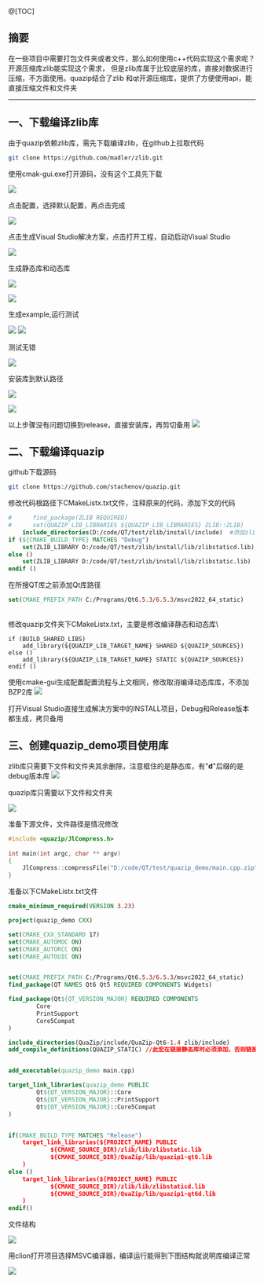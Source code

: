 @[TOC]
## 摘要
在一些项目中需要打包文件夹或者文件，那么如何使用c++代码实现这个需求呢？开源压缩库zlib能实现这个需求， 但是zlib库属于比较底层的库，直接对数据进行压缩，不方面使用。quazip结合了zlib 和qt开源压缩库，提供了方便使用api，能直接压缩文件和文件夹
***

## 一、下载编译zlib库
由于quazip依赖zlib库，需先下载编译zlib，在github上拉取代码

```sh
git clone https://github.com/madler/zlib.git
```

使用cmak-gui.exe打开源码，没有这个工具先下载

![](https://blog-1305120110.cos.ap-shanghai.myqcloud.com/qt/03/qt_03_00.png)

点击配置，选择默认配置，再点击完成

![](https://blog-1305120110.cos.ap-shanghai.myqcloud.com/qt/03/qt_03_01.png)

点击生成Visual Studio解决方案，点击打开工程，自动启动Visual Studio

![](https://blog-1305120110.cos.ap-shanghai.myqcloud.com/qt/03/qt_03_02.png)

生成静态库和动态库

![](https://blog-1305120110.cos.ap-shanghai.myqcloud.com/qt/03/qt_03_03.png)

![](https://blog-1305120110.cos.ap-shanghai.myqcloud.com/qt/03/qt_03_04.png)

生成example,运行测试

![](https://blog-1305120110.cos.ap-shanghai.myqcloud.com/qt/03/qt_03_05.png)
![](https://blog-1305120110.cos.ap-shanghai.myqcloud.com/qt/03/qt_03_06.png)

测试无错

![](https://blog-1305120110.cos.ap-shanghai.myqcloud.com/qt/03/qt_03_07.png)

安装库到默认路径

![](https://blog-1305120110.cos.ap-shanghai.myqcloud.com/qt/03/qt_03_08.png)

![](https://blog-1305120110.cos.ap-shanghai.myqcloud.com/qt/03/qt_03_09.png)

以上步骤没有问题切换到release，直接安装库，再剪切备用
![](https://blog-1305120110.cos.ap-shanghai.myqcloud.com/qt/03/qt_03_10.png)
## 二、下载编译quazip
github下载源码

```sh
git clone https://github.com/stachenov/quazip.git
```

修改代码根路径下CMakeListx.txt文件，注释原来的代码，添加下文的代码

```cmake
#      find_package(ZLIB REQUIRED)  
#      set(QUAZIP_LIB_LIBRARIES ${QUAZIP_LIB_LIBRARIES} ZLIB::ZLIB)  
    include_directories(D:/code/QT/test/zlib/install/include)  #添加zlib库头文件所有路径
if (${CMAKE_BUILD_TYPE} MATCHES "Debug")  
    set(ZLIB_LIBRARY D:/code/QT/test/zlib/install/lib/zlibstaticd.lib)  #Debug版本zlib静态库路径
else ()  
    set(ZLIB_LIBRARY D:/code/QT/test/zlib/install/lib/zlibstatic.lib)  #Release版本zlib静态库路径
endif ()
```

在所搜QT库之前添加Qt库路径
```cmake
set(CMAKE_PREFIX_PATH C:/Programs/Qt6.5.3/6.5.3/msvc2022_64_static)
```
\
修改quazip文件夹下CMakeListx.txt，主要是修改编译静态和动态库\

```
if (BUILD_SHARED_LIBS)
    add_library(${QUAZIP_LIB_TARGET_NAME} SHARED ${QUAZIP_SOURCES})
else ()
    add_library(${QUAZIP_LIB_TARGET_NAME} STATIC ${QUAZIP_SOURCES})
endif ()
```

使用cmake-gui生成配置配置流程与上文相同，修改取消编译动态库库，不添加BZP2库
![](https://blog-1305120110.cos.ap-shanghai.myqcloud.com/qt/03/qt_03_11.png)

打开Visual Studio直接生成解决方案中的INSTALL项目，Debug和Release版本都生成，拷贝备用

## 三、创建quazip_demo项目使用库

zlib库只需要下文件和文件夹其余删除，注意框住的是静态库，有"**d**"后缀的是debug版本库
![](https://blog-1305120110.cos.ap-shanghai.myqcloud.com/qt/03/qt_03_12.png)

quazip库只需要以下文件和文件夹

![](https://blog-1305120110.cos.ap-shanghai.myqcloud.com/qt/03/qt_03_13.png)

准备下源文件，文件路径是情况修改
```cpp
#include <quazip/JlCompress.h>
  
int main(int argc, char ** argv)
{
    JlCompress::compressFile("D:/code/QT/test/quazip_demo/main.cpp.zip", "D:/code/QT/test/quazip_demo/main.cpp");
}
```

准备以下CMakeListx.txt文件

```cmake
cmake_minimum_required(VERSION 3.23)

project(quazip_demo CXX)

set(CMAKE_CXX_STANDARD 17)
set(CMAKE_AUTOMOC ON)
set(CMAKE_AUTORCC ON)
set(CMAKE_AUTOUIC ON)


set(CMAKE_PREFIX_PATH C:/Programs/Qt6.5.3/6.5.3/msvc2022_64_static)
find_package(QT NAMES Qt6 Qt5 REQUIRED COMPONENTS Widgets)

find_package(Qt${QT_VERSION_MAJOR} REQUIRED COMPONENTS
        Core
        PrintSupport
        Core5Compat
)

include_directories(QuaZip/include/QuaZip-Qt6-1.4 zlib/include)
add_compile_definitions(QUAZIP_STATIC) //此宏在链接静态库时必须添加，否则链接失败


add_executable(quazip_demo main.cpp)

target_link_libraries(quazip_demo PUBLIC
        Qt${QT_VERSION_MAJOR}::Core
        Qt${QT_VERSION_MAJOR}::PrintSupport
        Qt${QT_VERSION_MAJOR}::Core5Compat
)


if(CMAKE_BUILD_TYPE MATCHES "Release")
    target_link_libraries(${PROJECT_NAME} PUBLIC
            ${CMAKE_SOURCE_DIR}/zlib/lib/zlibstatic.lib
            ${CMAKE_SOURCE_DIR}/QuaZip/lib/quazip1-qt6.lib
    )
else ()
    target_link_libraries(${PROJECT_NAME} PUBLIC
            ${CMAKE_SOURCE_DIR}/zlib/lib/zlibstaticd.lib
            ${CMAKE_SOURCE_DIR}/QuaZip/lib/quazip1-qt6d.lib
    )
endif()
```

文件结构

![](https://blog-1305120110.cos.ap-shanghai.myqcloud.com/qt/03/qt_03_14.png)

用clion打开项目选择MSVC编译器，编译运行能得到下图结构就说明库编译正常

![](https://blog-1305120110.cos.ap-shanghai.myqcloud.com/qt/03/qt_03_15.png)